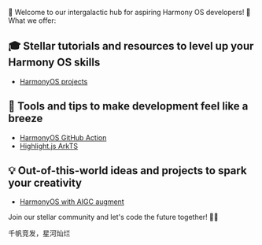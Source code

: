 🚀 Welcome to our intergalactic hub for aspiring Harmony OS developers! 🌌 What we offer:

## 🎓 Stellar tutorials and resources to level up your Harmony OS skills

- [HarmonyOS projects](https://github.com/harmonyos-dev/harmonyos-codelabs)

## 🔧 Tools and tips to make development feel like a breeze

- [HarmonyOS GitHub Action](https://github.com/harmonyos-dev/setup-harmonyos-sdk)
- [Highlight.js ArkTS](https://github.com/harmonyos-dev/highlightjs-arks)

## 💡 Out-of-this-world ideas and projects to spark your creativity

- [HarmonyOS with AIGC augment](https://github.com/harmonyos-dev/harmonyos-github-action-example)

Join our stellar community and let's code the future together! 🌟✨

千帆竞发，星河灿烂

<!--

**Here are some ideas to get you started:**

🙋‍♀️ A short introduction - what is your organization all about?
🌈 Contribution guidelines - how can the community get involved?
👩‍💻 Useful resources - where can the community find your docs? Is there anything else the community should know?
🍿 Fun facts - what does your team eat for breakfast?
🧙 Remember, you can do mighty things with the power of [Markdown](https://docs.github.com/github/writing-on-github/getting-started-with-writing-and-formatting-on-github/basic-writing-and-formatting-syntax)
-->
